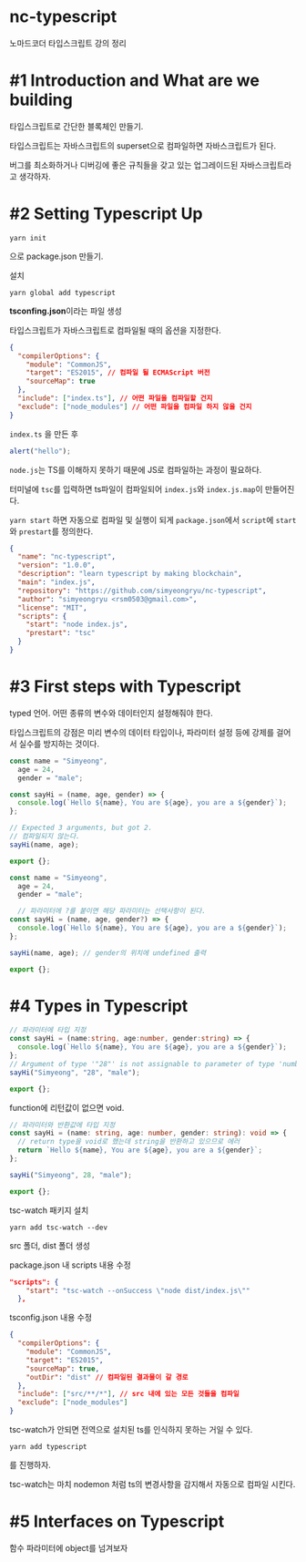 # nc-typescript
노마드코더 타입스크립트 강의 정리

# #1 Introduction and What are we building

타입스크립트로 간단한 블록체인 만들기.

타입스크립트는 자바스크립트의 superset으로 컴파일하면 자바스크립트가 된다.

버그를 최소화하거나 디버깅에 좋은 규칙들을 갖고 있는 업그레이드된 자바스크립트라고 생각하자.

# #2 Setting Typescript Up

```
yarn init
```
으로 package.json 만들기.

설치
```
yarn global add typescript
```

**tsconfing.json**이라는 파일 생성

타입스크립트가 자바스크립트로 컴파일될 때의 옵션을 지정한다.

```json
{
  "compilerOptions": {
    "module": "CommonJS",
    "target": "ES2015", // 컴파일 될 ECMAScript 버전
    "sourceMap": true
  },
  "include": ["index.ts"], // 어떤 파일을 컴파일할 건지
  "exclude": ["node_modules"] // 어떤 파일을 컴파일 하지 않을 건지
}
```

`index.ts` 을 만든 후

```ts
alert("hello");
```

`node.js`는 TS를 이해하지 못하기 때문에 JS로 컴파일하는 과정이 필요하다.

터미널에 `tsc`를 입력하면 ts파일이 컴파일되어 `index.js`와 `index.js.map`이 만들어진다.

`yarn start` 하면 자동으로 컴파일 및 실행이 되게 `package.json`에서 `script`에 `start`와 `prestart`를 정의한다.

```json
{
  "name": "nc-typescript",
  "version": "1.0.0",
  "description": "learn typescript by making blockchain",
  "main": "index.js",
  "repository": "https://github.com/simyeongryu/nc-typescript",
  "author": "simyeongryu <rsm0503@gmail.com>",
  "license": "MIT",
  "scripts": {
    "start": "node index.js",
    "prestart": "tsc"
  }
}
```

# #3 First steps with Typescript

typed 언어. 어떤 종류의 변수와 데이터인지 설정해줘야 한다.

타입스크립트의 강점은 미리 변수의 데이터 타입이나, 파라미터 설정 등에 강제를 걸어서 실수를 방지하는 것이다.

```ts
const name = "Simyeong",
  age = 24,
  gender = "male";

const sayHi = (name, age, gender) => {
  console.log(`Hello ${name}, You are ${age}, you are a ${gender}`);
};

// Expected 3 arguments, but got 2.
// 컴파일되지 않는다.
sayHi(name, age);

export {};
```

```ts
const name = "Simyeong",
  age = 24,
  gender = "male";

  // 파라미터에 ?를 붙이면 해당 파라미터는 선택사항이 된다.
const sayHi = (name, age, gender?) => {
  console.log(`Hello ${name}, You are ${age}, you are a ${gender}`);
};

sayHi(name, age); // gender의 위치에 undefined 출력

export {};
```

# #4 Types in Typescript

```ts
// 파라미터에 타입 지정
const sayHi = (name:string, age:number, gender:string) => {
  console.log(`Hello ${name}, You are ${age}, you are a ${gender}`);
};
// Argument of type '"28"' is not assignable to parameter of type 'number'
sayHi("Simyeong", "28", "male");

export {};
```

function에 리턴값이 없으면 void.

```ts
// 파라미터와 반환값에 타입 지정
const sayHi = (name: string, age: number, gender: string): void => {
  // return type을 void로 했는데 string을 반환하고 있으므로 에러
  return `Hello ${name}, You are ${age}, you are a ${gender}`;
};

sayHi("Simyeong", 28, "male");

export {};
```

tsc-watch 패키지 설치
```
yarn add tsc-watch --dev
```
src 폴더, dist 폴더 생성

package.json 내 scripts 내용 수정

```json
"scripts": {
    "start": "tsc-watch --onSuccess \"node dist/index.js\""
  },
```

tsconfig.json 내용 수정

```json
{
  "compilerOptions": {
    "module": "CommonJS",
    "target": "ES2015",
    "sourceMap": true,
    "outDir": "dist" // 컴파일된 결과물이 갈 경로
  },
  "include": ["src/**/*"], // src 내에 있는 모든 것들을 컴파일
  "exclude": ["node_modules"]
}
```

tsc-watch가 안되면 전역으로 설치된 ts를 인식하지 못하는 거일 수 있다.

```
yarn add typescript
```

를 진행하자.

tsc-watch는 마치 nodemon 처럼 ts의 변경사항을 감지해서 자동으로 컴파일 시킨다.

# #5 Interfaces on Typescript

함수 파라미터에 object를 넘겨보자

